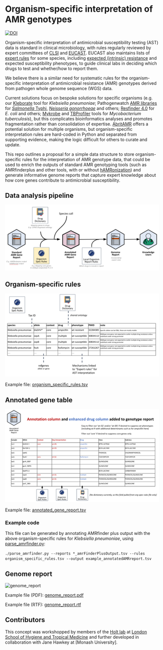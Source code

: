 # Organism-specific interpretation of AMR genotypes
[![DOI](https://zenodo.org/badge/651623725.svg)](https://zenodo.org/badge/latestdoi/651623725)

Organism-specific interpretation of antimicrobial susceptibility testing (AST) data is standard in clinical microbiology, with rules regularly reviewed by expert committees of [CLSI](https://clsi.org/) and [EUCAST](https://www.eucast.org/). EUCAST also maintains lists of [expert rules](https://www.eucast.org/expert_rules_and_expected_phenotypes) for some species, including [expected (intrinsic) resistance](https://www.eucast.org/expert_rules_and_expected_phenotypes/expected_phenotypes) and expected susceptibility phenotypes, to guide clinical labs in deciding which drugs to test and whether/how to report them.

We believe there is a similar need for systematic rules for the organism-specific interpretation of antimicrobial resistance (AMR) genotypes derived from pathogen whole genome sequence (WGS) data. 

Current solutions focus on bespoke solutions for specific organisms (e.g. our [Kleborate](https://github.com/klebgenomics/Kleborate) tool for _Klebsiella pneumoniae_; Pathogenwatch [AMR libraries](https://gitlab.com/cgps/pathogenwatch/amr-libraries) for [_Salmonella_ Typhi](https://doi.org/10.1038/s41467-021-23091-2), [_Neisseria gonorrhoeae_](https://doi.org/10.1186/s13073-021-00858-2) and others; [Resfinder 4.0](https://bitbucket.org/genomicepidemiology/resfinder_db/src/master/) for _E. coli_ and others; [Mykrobe](https://github.com/Mykrobe-tools/mykrobe) and [TBProfiler](https://github.com/jodyphelan/TBProfiler) tools for _Mycobacterium tuberculosis_), but this complicates bioinformatics analyses and promotes fragmentation rather than consolidation of expertise. [AbritAMR](https://github.com/MDU-PHL/abritamr) offers a potential solution for multiple organisms, but organism-specific interpretation rules are hard-coded in Python and separated from supporting evidence, making the logic difficult for others to curate and update.

This repo outlines a proposal for a simple data structure to store organism-specific rules for the interpretation of AMR genotype data, that could be used to enrich the outputs of standard AMR genotyping tools (such as AMRfinderplus and other tools, with or without [hAMRonization](https://github.com/pha4ge/hAMRonization)) and generate informative genome reports that capture expert knowledge about how core genes contribute to antimicrobial susceptibility.


## Data analysis pipeline
![pipeline_image](pipeline.png?raw=true)

## Organism-specific rules
![rules_table](organism_specific_rules.png?raw=true)

Example file: [organism_specific_rules.tsv](organism_specific_rules.tsv)

## Annotated gene table
![annotated_gene_report](annotated_gene_report.png?raw=true)

Example file: [annotated_gene_report.tsv](annotated_gene_report.tsv)

### Example code

This file can be generated by annotating AMRfinder plus output with the above organism-specific rules for _Klebsiella pneumoniae_, using [parse_amrfinder.py](parse_amrfinder.py):

```./parse_amrfinder.py --reports *_amrFinderPlusOutput.tsv --rules organism_specific_rules.tsv --output example_annotatedAMRreport.tsv```

## Genome report
![genome_report](genome_report.png?raw=true)

Example file (PDF): [genome_report.pdf](genome_report.pdf)

Example file (RTF): [genome_report.rtf](genome_report.rtf)

## Contributors
This concept was workshopped by members of the [Holt lab](https://holtlab.net) at [London School of Hygiene and Tropical Medicine](https://www.lshtm.ac.uk) and further developed in collaboration with Jane Hawkey at [Monash University].
